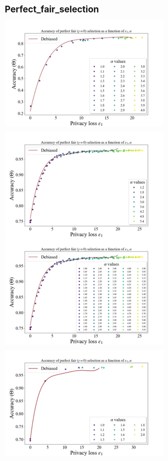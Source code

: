 # Perfect_fair_selection

![](fz_adult.PNG)


![](fz_wb.PNG)
![](fz_wb_all_legend.PNG)


![](fz_wha.PNG)
